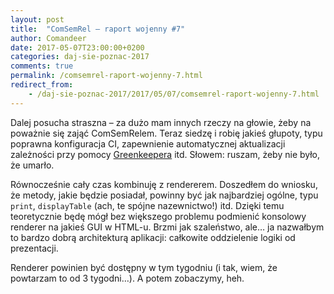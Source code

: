 ```yaml
---
layout: post
title:  "ComSemRel – raport wojenny #7"
author: Comandeer
date: 2017-05-07T23:00:00+0200
categories: daj-sie-poznac-2017
comments: true
permalink: /comsemrel-raport-wojenny-7.html
redirect_from:
    - /daj-sie-poznac-2017/2017/05/07/comsemrel-raport-wojenny-7.html
---
```


Dalej posucha straszna – za dużo mam innych rzeczy na głowie, żeby na poważnie się zająć ComSemRelem. Teraz siedzę i robię jakieś głupoty, typu poprawna konfiguracja CI, zapewnienie automatycznej aktualizacji zależności przy pomocy [Greenkeepera](https://greenkeeper.io/) itd. Słowem: ruszam, żeby nie było, że umarło.

Równocześnie cały czas kombinuję z rendererem. Doszedłem do wniosku, że metody, jakie będzie posiadał, powinny być jak najbardziej ogólne, typu `print`, `displayTable` (ach, te spójne nazewnictwo!) itd. Dzięki temu teoretycznie będę mógł bez większego problemu podmienić konsolowy renderer na jakieś GUI w HTML-u. Brzmi jak szaleństwo, ale… ja nazwałbym to bardzo dobrą architekturą aplikacji: całkowite oddzielenie logiki od prezentacji.

Renderer powinien być dostępny w tym tygodniu (i tak, wiem, że powtarzam to od 3 tygodni…). A potem zobaczymy, heh.

